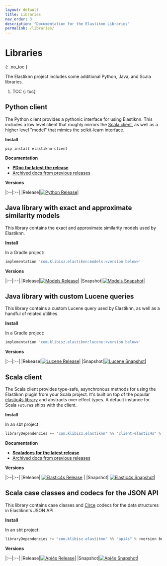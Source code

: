 ```yaml
---
layout: default
title: Libraries
nav_order: 3
description: "Documentation for the Elastiknn Libraries"
permalink: /libraries/
---
```


# Libraries
{: .no_toc }

The Elastiknn project includes some additional Python, Java, and Scala libraries.

1. TOC
{: toc}

## Python client


The Python client provides a pythonic interface for using Elastiknn.
This includes a low level client that roughly mirrors the [Scala client](/scala-client), as well as a higher level "model" that mimics the scikit-learn interface.

**Install**

`pip install elastiknn-client`

**Documentation**

- **<a href="/docs/pdoc" target="_blank">PDoc for latest the release</a>**
- <a href="https://archive.elastiknn.com" target="_blank">Archived docs from previous releases</a>

**Versions**

|:--|:--|
|Release|[![Python Release][Badge-Python-Release]][Link-Python-Release]|

## Java library with exact and approximate similarity models

This library contains the exact and approximate similarity models used by Elastiknn.

**Install**

In a Gradle project:

```groovy
implementation 'com.klibisz.elastiknn:models:<version below>'
```

**Versions**

|:--|:--|
|Release|[![Models Release][Badge-Models-Release]][Link-Models-Release]|
|Snapshot|[![Models Snapshot][Badge-Models-Snapshot]][Link-Models-Snapshot]|


## Java library with custom Lucene queries

This library contains a custom Lucene query used by Elastiknn, as well as a handful of related utilities.

**Install**

In a Gradle project:

```groovy
implementation 'com.klibisz.elastiknn:lucene:<version below>'
```

**Versions**

|:--|:--|
|Rekease|[![Lucene Release][Badge-Lucene-Release]][Link-Lucene-Release]|
|Snapshot|[![Lucene Snapshot][Badge-Lucene-Snapshot]][Link-Lucene-Snapshot]|


## Scala client

The Scala client provides type-safe, asynchronous methods for using the Elastiknn plugin from your Scala project.
It's built on top of the popular [elastic4s library](https://github.com/sksamuel/elastic4s) and abstracts over effect types.
A default instance for Scala `Future`s ships with the client.

**Install**

In an sbt project:

```scala
libraryDependencies += "com.klibisz.elastiknn" %% "client-elastic4s" % <version below>
```

**Documentation**

- **<a href="/docs/scaladoc/com/klibisz/elastiknn/client/" target="_blank">Scaladocs for the latest release</a>**
- <a href="https://archive.elastiknn.com" target="_blank">Archived docs from previous releases</a>

**Versions**

|:--|:--|
|Release| [![Elastic4s Release][Badge-Elastic4s-Release]][Link-Elastic4s-Release] | 
|Snapshot| [![Elastic4s Snapshot][Badge-Elastic4s-Snapshot]][Link-Elastic4s-Snapshot]|

## Scala case classes and codecs for the JSON API

This library contains case classes and [Circe](https://github.com/circe/circe) codecs for the data structures in Elastiknn's JSON API.

**Install**

In an sbt project:

```scala
libraryDependencies += "com.klibisz.elastiknn" %% "api4s" % <version below>
```

**Versions**

|:--|:--|
|Release|[![Api4s Release][Badge-Api4s-Release]][Link-Api4s-Release]|
|Snapshot|[![Api4s Snapshot][Badge-Api4s-Snapshot]][Link-Api4s-Snapshot]|


<!-- Links -->

[Link-Github-CI]: https://github.com/alexklibisz/elastiknn/actions?query=workflow%3ACI
[Badge-Github-CI]: https://img.shields.io/github/workflow/status/alexklibisz/elastiknn/CI?style=for-the-badge "Github CI Workflow"

[Link-Github-Release]: https://github.com/alexklibisz/elastiknn/actions?query=workflow%3ARelease
[Badge-Github-Release]: https://img.shields.io/github/workflow/status/alexklibisz/elastiknn/Release?style=for-the-badge "Github Release Workflow"

[Link-Plugin-Release]: https://github.com/alexklibisz/elastiknn/releases/latest
[Badge-Plugin-Release]: https://img.shields.io/github/v/release/alexklibisz/elastiknn?style=flat-square "Plugin Release"
[Link-Plugin-Snapshot]: https://github.com/alexklibisz/elastiknn/releases
[Badge-Plugin-Snapshot]: https://img.shields.io/github/v/release/alexklibisz/elastiknn?include_prereleases&style=flat-square "Plugin Snapshot"

[Link-Python-Release]: https://pypi.org/project/elastiknn-client/
[Badge-Python-Release]: https://img.shields.io/pypi/v/elastiknn-client?style=flat-square "Python Release"

[Badge-Models-Release]: https://img.shields.io/nexus/r/com.klibisz.elastiknn/models?server=http%3A%2F%2Foss.sonatype.org&style=flat-square "models release"
[Badge-Models-Snapshot]: https://img.shields.io/nexus/s/com.klibisz.elastiknn/models?server=http%3A%2F%2Foss.sonatype.org&style=flat-square "models snapshot"
[Link-Models-Release]: https://search.maven.org/artifact/com.klibisz.elastiknn/models
[Link-Models-Snapshot]: https://oss.sonatype.org/#nexus-search;gav~com.klibisz.elastiknn~models~~~

[Badge-Lucene-Release]: https://img.shields.io/nexus/r/com.klibisz.elastiknn/lucene?server=http%3A%2F%2Foss.sonatype.org&style=flat-square "lucene release"
[Badge-Lucene-Snapshot]: https://img.shields.io/nexus/s/com.klibisz.elastiknn/lucene?server=http%3A%2F%2Foss.sonatype.org&style=flat-square "lucene snapshot"
[Link-Lucene-Release]: https://search.maven.org/artifact/com.klibisz.elastiknn/lucene
[Link-Lucene-Snapshot]: https://oss.sonatype.org/#nexus-search;gav~com.klibisz.elastiknn~lucene~~~

[Badge-Api4s-Release]: https://img.shields.io/nexus/r/com.klibisz.elastiknn/api4s_2.12?server=http%3A%2F%2Foss.sonatype.org&style=flat-square "api4s_2.12 release"
[Badge-Api4s-Snapshot]: https://img.shields.io/nexus/s/com.klibisz.elastiknn/api4s_2.12?server=http%3A%2F%2Foss.sonatype.org&style=flat-square "api4s_2.12 snapshot"
[Link-Api4s-Release]: https://search.maven.org/artifact/com.klibisz.elastiknn/api4s_2.12
[Link-Api4s-Snapshot]: https://oss.sonatype.org/#nexus-search;gav~com.klibisz.elastiknn~api4s_2.12~~~

[Badge-Elastic4s-Release]: https://img.shields.io/nexus/r/com.klibisz.elastiknn/client-elastic4s_2.12?server=http%3A%2F%2Foss.sonatype.org&style=flat-square "client-elastic4s_2.12 release"
[Badge-Elastic4s-Snapshot]: https://img.shields.io/nexus/s/com.klibisz.elastiknn/client-elastic4s_2.12?server=http%3A%2F%2Foss.sonatype.org&style=flat-square "client-elastic4s_2.12 snapshot"
[Link-Elastic4s-Release]: https://search.maven.org/artifact/com.klibisz.elastiknn/client-elastic4s_2.12
[Link-Elastic4s-Snapshot]: https://oss.sonatype.org/#nexus-search;gav~com.klibisz.elastiknn~client-elastic4s_2.12~~~
